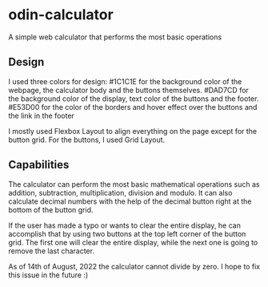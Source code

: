 # odin-calculator
A simple web calculator that performs the most basic operations

## Design
I used three colors for design: #1C1C1E for the background color of the webpage, the calculator body and the buttons themselves.
#DAD7CD for the background color of the display, text color of the buttons and the footer.
#E53D00 for the color of the borders and hover effect over the buttons and the link in the footer

I mostly used Flexbox Layout to align everything on the page except for the button grid. For the buttons, I used Grid Layout.

## Capabilities
The calculator can perform the most basic mathematical operations such as addition, subtraction, multiplication, division and modulo. It can also calculate decimal numbers with the help of the decimal button right at the bottom of the button grid.

If the user has made a typo or wants to clear the entire display, he can accomplish that by using two buttons at the top left corner of the button grid. The first one will clear the entire display, while the next one is going to remove the last character.

As of 14th of August, 2022 the calculator cannot divide by zero. I hope to fix this issue in the future :)



